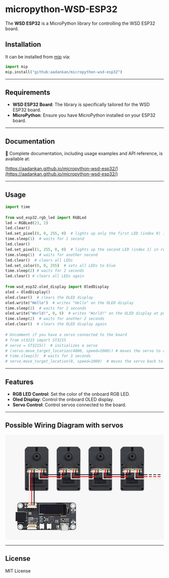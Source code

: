 # micropython-WSD-ESP32

The **WSD ESP32** is a MicroPython library for controlling the WSD ESP32 board.

## Installation

It can be installed from [mip](https://docs.micropython.org/en/latest/reference/packages.html#installing-packages-with-mip) via:

```python
import mip
mip.install("github:aadankan/micropython-wsd-esp32")
```

---

## Requirements
- **WSD ESP32 Board**: The library is specifically tailored for the WSD ESP32 board.
- **MicroPython**: Ensure you have MicroPython installed on your ESP32 board.

---

## Documentation

📖 Complete documentation, including usage examples and API reference, is available at:

[https://aadankan.github.io/micropython-wsd-esp32/](https://aadankan.github.io/micropython-wsd-esp32/)

---

## Usage
```python
import time

from wsd_esp32.rgb_led import RGBLed
led = RGBLed(23, 2) 
led.clear()
led.set_pixel(0, 0, 255, 0)  # lights up only the first LED (index 0) in green
time.sleep(1)  # waits for 1 second
led.clear()
led.set_pixel(1, 255, 0, 0)  # lights up the second LED (index 1) in red
time.sleep(1)  # waits for another second
led.clear()  # clears all LEDs
led.set_color(0, 0, 255)  # sets all LEDs to blue
time.sleep(2) # waits for 2 seconds
led.clear() # clears all LEDs again

from wsd_esp32.oled_display import OledDisplay
oled = OledDisplay()
oled.clear()  # clears the OLED display
oled.write("Hello")  # writes "Hello" on the OLED display
time.sleep(2)  # waits for 2 seconds
oled.write("World!", 0, 8)  # writes "World!" on the OLED display at position (0, 8)
time.sleep(2)  # waits for another 2 seconds
oled.clear()  # clears the OLED display again

# Uncomment if you have a servo connected to the board
# from st3215 import ST3215
# servo = ST3215()  # initializes a servo
# (servo.move_target_location(4000, speed=1000)) # moves the servo to a target location with a speed of 1000
# time.sleep(3)  # waits for 3 seconds
# servo.move_target_location(0, speed=1000)  # moves the servo back to the initial position
```

---

## Features
- **RGB LED Control**: Set the color of the onboard RGB LED.
- **Oled Display**: Control the onboard OLED display.
- **Servo Control**: Control servos connected to the board.

---

## Possible Wiring Diagram with servos

![Wiring Diagram](docs/images/wiring.jpg)

---

## License

MIT License
